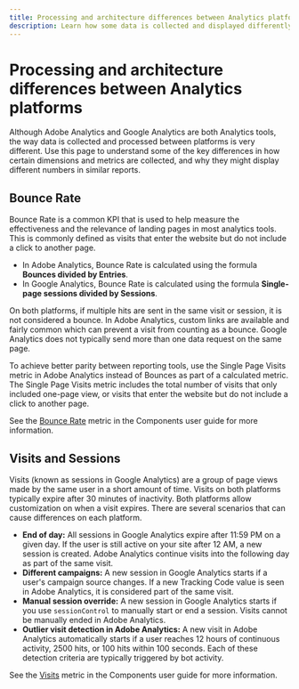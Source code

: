 ```yaml
---
title: Processing and architecture differences between Analytics platforms
description: Learn how some data is collected and displayed differently between platforms such as Adobe Analytics and Google Analytics.
---
```


# Processing and architecture differences between Analytics platforms

Although Adobe Analytics and Google Analytics are both Analytics tools, the way data is collected and processed between platforms is very different. Use this page to understand some of the key differences in how certain dimensions and metrics are collected, and why they might display different numbers in similar reports.

## Bounce Rate

Bounce Rate is a common KPI that is used to help measure the effectiveness and the relevance of landing pages in most analytics tools. This is commonly defined as visits that enter the website but do not include a click to another page.

* In Adobe Analytics, Bounce Rate is calculated using the formula **Bounces divided by Entries**.
* In Google Analytics, Bounce Rate is calculated using the formula **Single-page sessions divided by Sessions**.

On both platforms, if multiple hits are sent in the same visit or session, it is not considered a bounce. In Adobe Analytics, custom links are available and fairly common which can prevent a visit from counting as a bounce. Google Analytics does not typically send more than one data request on the same page.

To achieve better parity between reporting tools, use the Single Page Visits metric in Adobe Analytics instead of Bounces as part of a calculated metric. The Single Page Visits metric includes the total number of visits that only included one-page view, or visits that enter the website but do not include a click to another page.

See the [Bounce Rate](/help/components/c-variables/c-metrics/metrics-bounce-rate.md) metric in the Components user guide for more information.

## Visits and Sessions

Visits (known as sessions in Google Analytics) are a group of page views made by the same user in a short amount of time. Visits on both platforms typically expire after 30 minutes of inactivity. Both platforms allow customization on when a visit expires. There are several scenarios that can cause differences on each platform.

* **End of day:** All sessions in Google Analytics expire after 11:59 PM on a given day. If the user is still active on your site after 12 AM, a new session is created. Adobe Analytics continue visits into the following day as part of the same visit.
* **Different campaigns:** A new session in Google Analytics starts if a user's campaign source changes. If a new Tracking Code value is seen in Adobe Analytics, it is considered part of the same visit.
* **Manual session override:** A new session in Google Analytics starts if you use `sessionControl` to manually start or end a session. Visits cannot be manually ended in Adobe Analytics.
* **Outlier visit detection in Adobe Analytics:** A new visit in Adobe Analytics automatically starts if a user reaches 12 hours of continuous activity, 2500 hits, or 100 hits within 100 seconds. Each of these detection criteria are typically triggered by bot activity.

See the [Visits](/help/components/c-variables/c-metrics/metrics-visit.md) metric in the Components user guide for more information.
